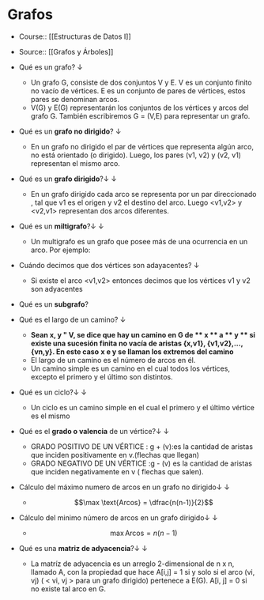 # Grafos

- Course:: [[Estructuras de Datos I]]
- Source:: [[Grafos y Árboles]]

-   Qué es un grafo? ↓
    
    -   Un grafo G, consiste de dos conjuntos V y E. V es un conjunto finito no vacío de vértices. E es un conjunto de pares de vértices, estos pares se denominan arcos.
    -   V(G) y E(G) representarán los conjuntos de los vértices y arcos del grafo G. También escribiremos G = (V,E) para representar un grafo.
-   Qué es un **grafo no dirigido**? ↓
    -   En un grafo no dirigido el par de vértices que representa algún arco, no está orientado (o dirigido). Luego, los pares (v1, v2) y (v2, v1) representan el mismo arco.
-   Qué es un **grafo dirigido**?↓ ↓
    -   En un grafo dirigido cada arco se representa por un par direccionado , tal que v1 es el origen y v2 el destino del arco. Luego <v1,v2> y <v2,v1> representan dos arcos diferentes.
-   Qué es un **miltigrafo**?↓ ↓
    -   Un multigrafo es un grafo que posee más de una ocurrencia en un arco. Por ejemplo:
-   Cuándo decimos que dos vértices son adayacentes? ↓
    -   Si existe el arco <v1,v2> entonces decimos que los vértices v1 y v2 son adyacentes
-   Qué es un **subgrafo**?
-   Qué es el largo de un camino? ↓
    -   **Sean x, y " V, se dice que hay un camino en G de ** x ** a ** y ** si existe una sucesión finita no vacía de aristas {x,v1}, {v1,v2},..., {vn,y}. En este caso** **x e y se llaman los extremos del camino**
    -   El largo de un camino es el número de arcos en él.
    -   Un camino simple es un camino en el cual todos los vértices, excepto el primero y el último son distintos.
-   Qué es un ciclo?↓ ↓
    -   Un ciclo es un camino simple en el cual el primero y el último vértice es el mismo
-   Qué es el **grado o valencia** de un vértice?↓ ↓
    
    -   GRADO POSITIVO DE UN VÉRTICE : g + (v):es la cantidad de aristas que inciden positivamente en v.(flechas que llegan)
    -   GRADO NEGATIVO DE UN VÉRTICE :g - (v) es la cantidad de aristas que inciden negativamente en v ( flechas que salen).
-   Cálculo del máximo numero de arcos en un grafo no dirigido↓ ↓
    -   $$\max \text{Arcos} = \dfrac{n(n-1)}{2}$$
-   Cálculo del minimo número de arcos en un grafo dirigido↓ ↓
    -   $$\max \text{Arcos} = n(n-1)$$
-   Qué es una **matriz de adyacencia**?↓ ↓
    -   La matríz de adyacencia es un arreglo 2-dimensional de n x n, llamado A, con la propiedad que hace A[i,j] = 1 si y solo si el arco (vi, vj) ( < vi, vj > para un grafo dirigido) pertenece a E(G). A[i, j] = 0 si no existe tal arco en G.
    